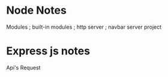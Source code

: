 # Node Notes 
Modules ; built-in modules ; http server ; navbar server project

# Express js notes
Api's Request